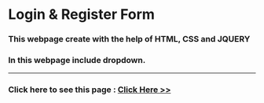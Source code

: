 # Login & Register Form
### This webpage create with the help of HTML, CSS and JQUERY
### In this webpage include dropdown.
<hr>

### Click here to see this page : [Click Here >>]( https://subratgoogle.github.io/login-Register-form/.)
